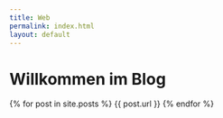 ```yaml
---
title: Web
permalink: index.html
layout: default
---
```


# Willkommen im Blog
{% for post in site.posts %}
  {{ post.url }}
{% endfor %}

<!--
  
    <p>
      <a href="{{ post.url }}">{{ post.title }}</a> - {{post.date | date: "%B %e, %Y"}}<br />
      {{post.excerpt}}
    </p>
 
-->
